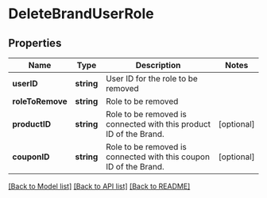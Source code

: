 # DeleteBrandUserRole

## Properties
Name | Type | Description | Notes
------------ | ------------- | ------------- | -------------
**userID** | **string** | User ID for the role to be removed | 
**roleToRemove** | **string** | Role to be removed | 
**productID** | **string** | Role to be removed is connected with this product ID of the Brand. | [optional] 
**couponID** | **string** | Role to be removed is connected with this coupon ID of the Brand. | [optional] 

[[Back to Model list]](../README.md#documentation-for-models) [[Back to API list]](../README.md#documentation-for-api-endpoints) [[Back to README]](../README.md)



